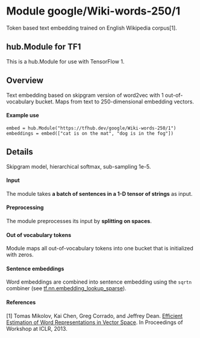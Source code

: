 # Module google/&zwnj;Wiki-words-250/1
Token based text embedding trained on English Wikipedia corpus[1].

<!-- module-type: text-embedding -->
<!-- network-architecture: word2vec skip-gram -->
<!-- dataset: Wikipedia -->
<!-- language: en -->
<!-- fine-tunable: true -->
<!-- format: hub -->


## hub.Module for TF1

This is a hub.Module for use with TensorFlow 1.

## Overview

Text embedding based on skipgram version of word2vec with 1 out-of-vocabulary
bucket. Maps from text to 250-dimensional embedding vectors.

#### Example use
```
embed = hub.Module("https://tfhub.dev/google/Wiki-words-250/1")
embeddings = embed(["cat is on the mat", "dog is in the fog"])
```

## Details
Skipgram model, hierarchical softmax, sub-sampling 1e-5.

#### Input
The module takes **a batch of sentences in a 1-D tensor of strings** as input.

#### Preprocessing
The module preprocesses its input by **splitting on spaces**.

#### Out of vocabulary tokens
Module maps all out-of-vocabulary tokens into one bucket that is initialized
with zeros.

#### Sentence embeddings
Word embeddings are combined into sentence embedding using the `sqrtn` combiner
(see [tf.nn.embedding_lookup_sparse](https://www.tensorflow.org/api_docs/python/tf/nn/embedding_lookup_sparse)).

#### References
[1] Tomas Mikolov, Kai Chen, Greg Corrado, and Jeffrey Dean.
[Efficient Estimation of Word Representations in Vector Space](https://arxiv.org/abs/1301.3781).
In Proceedings of Workshop at ICLR, 2013.
